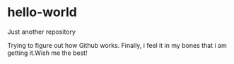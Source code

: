 # hello-world
Just another repository

Trying to figure out how Github works.
Finally, i feel it in my bones that i am getting it.Wish me the best!
